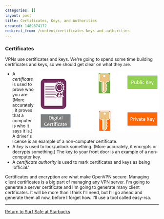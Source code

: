 ```yaml
---
categories: []
layout: post
title: Certificates, Keys, and Authorities
created: 1489874172
redirect_from: /content/certificates-keys-and-authorities
---
```

### Certificates

VPNs use certificates and keys.  We're going to spend some time building certificates and keys, so we should get clear on what they are.

<img src="/files/certificates-and-keys.png" height="201" width="400" style="float: right; margin: 0 0 10px 10px" >

* A *certificate* is used to prove who you are.  (More accurately, it proves that a computer is who it says it is.) A driver's license is an example of a non-computer certificate.
* A *key* is used to lock/unlock something.  (More accurately, it encrypts or decrypts something.)  The key to your front door is an example of a non-computer key.
* A *certificate authority* is used to mark certificates and keys as being 'official.'

Certificates and encryption are what make OpenVPN secure.  Managing client certificates is a big part of managing any VPN server.  I'm going to generate a server certificate and I'm going to generate many client certificates.  It will be more than I think I'll need, but I'll go ahead and generate them all now, before I forget how.  I'll use a tool called easy-rsa.

-----

[Return to Surf Safe at Starbucks](/content/surf-safe-starbucks#your_passport)
